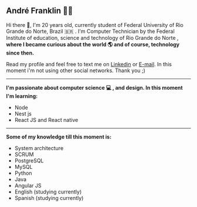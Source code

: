 <!--
### Hi there 👋


**andrfranklin/andrfranklin** is a ✨ _special_ ✨ repository because its `README.md` (this file) appears on your GitHub profile.

Here are some ideas to get you started:

- 🔭 I’m currently working on ...
- 🌱 I’m currently learning ...
- 👯 I’m looking to collaborate on ...
- 🤔 I’m looking for help with ...
- 💬 Ask me about ...
- 📫 How to reach me: ...
- 😄 Pronouns: ...
- ⚡ Fun fact: ...
-->


## André Franklin :man_technologist:

Hi there 👋, I'm 20 years old, currently student of Federal University of Rio Grande do Norte, Brazil :brazil: . I'm Computer Technician by the Federal Institute of education, science and technology of Rio Grande do Norte , **where I became curious about the world :earth_americas: and of course, technology since then.**



Read my profile and feel free to text me on [Linkedin](https://linkedin.com/in/andrfranklin) or [E-mail](mailto:andre.franklin.cp@gmail.com). In this moment i'm not using other social networks. Thank you ;)


____
**I'm passionate about computer science :computer: , and design. In this moment I'm learning:**

- Node
- Nest js
- React JS and React native
___
**Some of my knowledge till this moment is:**

- System architecture
- SCRUM
- PostgreSQL
- MySQL
- Python
- Java
- Angular JS
- English (studying currently)
- Spanish (studying currently)
